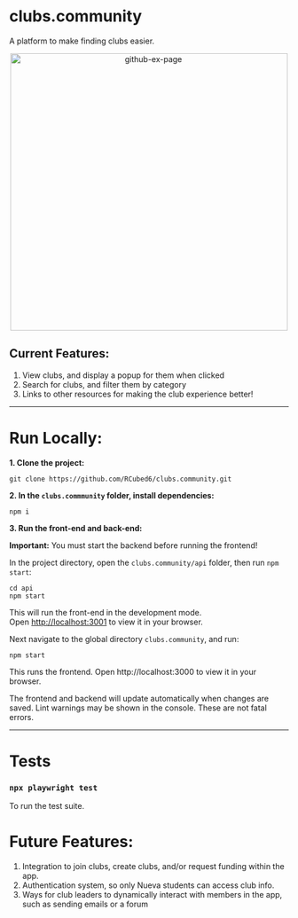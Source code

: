 # clubs.community
A platform to make finding clubs easier.

<p align="center">
<img width="500" alt="github-ex-page" src="https://user-images.githubusercontent.com/75544738/197845107-95b27667-9bc1-4c66-8903-11c73fe6defc.png">
</p>

## Current Features:

1. View clubs, and display a popup for them when clicked
2. Search for clubs, and filter them by category
3. Links to other resources for making the club experience better!

<hr />

# Run Locally:
**1. Clone the project:**

```
git clone https://github.com/RCubed6/clubs.community.git
```

**2. In the `clubs.commmunity` folder, install dependencies:**

```
npm i
```

**3. Run the front-end and back-end:**

**Important:** You must start the backend before running the frontend!

In the project directory, open the `clubs.community/api` folder, then run `npm start`:

```
cd api
npm start
```

This will run the front-end in the development mode.\
Open [http://localhost:3001](http://localhost:3001) to view it in your browser.

 
Next navigate to the global directory `clubs.community`, and run:

```
npm start
```

This runs the frontend. Open http://localhost:3000 to view it in your browser. 

The frontend and backend will update automatically when changes are saved. Lint warnings may be shown in the console. These are not fatal errors.

<hr />

# Tests

### `npx playwright test`

To run the test suite.

# Future Features:

1. Integration to join clubs, create clubs, and/or request funding within the app.
2. Authentication system, so only Nueva students can access club info.
3. Ways for club leaders to dynamically interact with members in the app, such as sending emails or a forum